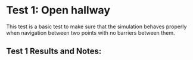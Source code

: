 Test 1: Open hallway
===

This test is a basic test to make sure that the simulation behaves properly when navigation between two points with no barriers between them.



Test 1 Results and Notes:
---